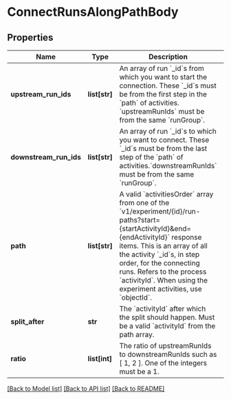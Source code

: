 # ConnectRunsAlongPathBody

## Properties
Name | Type | Description | Notes
------------ | ------------- | ------------- | -------------
**upstream_run_ids** | **list[str]** | An array of run &#x60;_id&#x60;s from which you want to start the connection. These &#x60;_id&#x60;s must be from the first step in the &#x60;path&#x60; of activities. &#x60;upstreamRunIds&#x60; must be from the same &#x60;runGroup&#x60;. | [optional] 
**downstream_run_ids** | **list[str]** | An array of run &#x60;_id&#x60;s to which you want to connect. These &#x60;_id&#x60;s must be from the last step of the &#x60;path&#x60; of activities.&#x60;downstreamRunIds&#x60; must be from the same &#x60;runGroup&#x60;. | [optional] 
**path** | **list[str]** | A valid &#x60;activitiesOrder&#x60; array from one of the &#x60;v1/experiment/{id}/run-paths?start&#x3D;{startActivityId}&amp;end&#x3D;{endActivityId}&#x60; response items. This is an array of all the activity &#x60;_id&#x60;s, in step order, for the connecting runs. Refers to the process &#x60;activityId&#x60;. When using the experiment activities, use &#x60;objectId&#x60;. | [optional] 
**split_after** | **str** | The &#x60;activityId&#x60; after which the split should happen. Must be a valid &#x60;activityId&#x60; from the path array. | [optional] 
**ratio** | **list[int]** | The ratio of upstreamRunIds to downstreamRunIds such as [ 1, 2 ]. One of the integers must be a 1. | [optional] 

[[Back to Model list]](../README.md#documentation-for-models) [[Back to API list]](../README.md#documentation-for-api-endpoints) [[Back to README]](../README.md)


